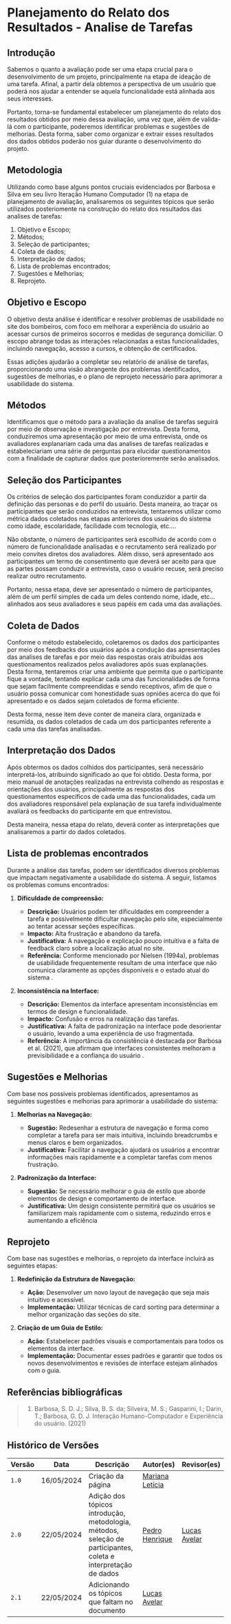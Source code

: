 # Planejamento do Relato dos Resultados - Analise de Tarefas

## Introdução 
Sabemos o quanto a avaliação pode ser uma etapa crucial para o desenvolvimento de um projeto, principalmente na etapa de ideação de uma tarefa. Afinal, a partir dela obtemos a perspectiva de um usuário que poderá nos ajudar a entender se aquela funcionalidade está alinhada aos seus interesses.

Portanto, torna-se fundamental estabelecer um planejamento do relato dos resultados obtidos por meio dessa avaliação, uma vez que, além de valida-lá com o participante, poderemos identificar problemas e sugestões de melhorias. Desta forma, saber como organizar e extrair esses resultados dos dados obtidos poderão nos guiar durante o desenvolvimento do projeto. 

## Metodologia 
Utilizando como base alguns pontos cruciais evidenciados por Barbosa e Silva  em seu livro Iteração Humano Computador (1) na etapa de planejamento de avaliação, analisaremos os seguintes tópicos que serão utilizados posteriomente na construção do relato dos resultados das analises de tarefas: 

1. Objetivo e Escopo;
2. Métodos;
3. Seleção de participantes;
4. Coleta de dados;
5. Interpretação de dados;
6. Lista de problemas encontrados;
7. Sugestões e Melhorias;
8. Reprojeto.

## Objetivo e Escopo 
O objetivo desta análise é identificar e resolver problemas de usabilidade no site dos bombeiros, com foco em melhorar a experiência do usuário ao acessar cursos de primeiros socorros e medidas de segurança domiciliar. O escopo abrange todas as interações relacionadas a estas funcionalidades, incluindo navegação, acesso a cursos, e obtenção de certificados.

Essas adições ajudarão a completar seu relatório de análise de tarefas, proporcionando uma visão abrangente dos problemas identificados, sugestões de melhorias, e o plano de reprojeto necessário para aprimorar a usabilidade do sistema.

## Métodos 
Identificamos que o método para a avaliação da analise de tarefas seguirá por meio de observação e investigação por entrevista. Desta forma, conduziremos uma apresentação por meio de uma entrevista, onde os avaliadores explanariam cada uma das analises de tarefas realizadas e estabeleciariam uma série de perguntas para elucidar questionamentos com a finalidade de capturar dados que posterioremente serão analisados. 

## Seleção dos Participantes 
Os critérios de seleção dos participantes foram conduzidor a partir da definição das personas e do perfil do usuário. Desta maneira, ao traçar os participantes que serão conduzidos na entrevista, tentaremos utilizar como métrica dados coletados nas etapas anteriores dos usuários do sistema como idade, escolaridade, facilidade com tecnologia, etc.... 

Não obstante, o número de participantes será escolhido de acordo com o número de funcionalidade analisadas e o recrutamento será realizado por meio convites diretos dos avaliadores. Além disso, será apresentado aos participantes um termo de consentimento que deverá ser aceito para que as partes possam conduzir a entrevista, caso o usuário recuse, será preciso realizar outro recrutamento. 

Portanto, nessa etapa, deve ser apresentado o número de participantes, além de um perfil simples de cada um deles contendo nome, idade, etc... alinhados aos seus avaliadores e seus papéis em cada uma das avaliações.

## Coleta de Dados 
Conforme o método estabelecido, coletaremos os dados dos participantes por meio dos feedbacks dos usuários após a condução das apresentações das analises de tarefas e por meio das respostas orais atribuídas aos questionamentos realizados pelos avaliadores após suas explanações. Desta forma, tentaremos criar uma ambiente que permita que o participante fique a vontade, tentando explicar cada uma das funcionalidades de forma que sejam facilmente compreendidas e sendo receptivos, afim de que o usuário possa comunicar com honestidade suas opniões acerca do que foi apresentado e os dados sejam coletados de forma eficiente. 

Desta forma, nesse item deve conter de maneira clara, organizada e resumida, os dados coletados de cada um dos participantes referente a cada uma das tarefas analisadas.

## Interpretação dos Dados 
Após obtermos os dados colhidos dos participantes, será necessário interpretá-los, atribuindo significado ao que foi obtido. Desta forma, por meio manual de anotações realizadas na entrevista colhendo as respostas e orientações dos usuários, principalmente as respostas dos questionamentos específicos de cada uma das funcionalidades, cada um dos avaliadores responsável pela explanação de sua tarefa individualmente avaliará os feedbacks do participante em que entrevistou. 

Desta maneira, nessa etapa do relato, deverá conter as interpretações que analisaremos a partir do dados coletados. 

## Lista de problemas encontrados
Durante a análise das tarefas, podem ser identificados diversos problemas que impactam negativamente a usabilidade do sistema. A seguir, listamos os problemas comuns encontrados:

1. **Dificuldade de compreensão:**
   - **Descrição:** Usuários podem ter dificuldades em compreender a tarefa e possivelmente dificultar navegação pelo site, especialmente ao tentar acessar seções específicas.
   - **Impacto:** Alta frustração e abandono da tarefa.
   - **Justificativa:** A navegação e explicação pouco intuitiva e a falta de feedback claro sobre a localização atual no site.
   - **Referência:** Conforme mencionado por Nielsen (1994a), problemas de usabilidade frequentemente resultam de uma interface que não comunica claramente as opções disponíveis e o estado atual do sistema .

2. **Inconsistência na Interface:**
   - **Descrição:** Elementos da interface apresentam inconsistências em termos de design e funcionalidade.
   - **Impacto:** Confusão e erros na realização das tarefas.
   - **Justificativa:** A falta de padronização na interface pode desorientar o usuário, levando a uma experiência de uso fragmentada.
   - **Referência:** A importância da consistência é destacada por Barbosa et al. (2021), que afirmam que interfaces consistentes melhoram a previsibilidade e a confiança do usuário .

## Sugestões e Melhorias
Com base nos possiveis problemas identificados, apresentamos as seguintes sugestões e melhorias para aprimorar a usabilidade do sistema:

1. **Melhorias na Navegação:**
   - **Sugestão:** Redesenhar a estrutura de navegação e forma como completar a tarefa para ser mais intuitiva, incluindo breadcrumbs e menus claros e bem organizados.
   - **Justificativa:** Facilitar a navegação ajudará os usuários a encontrar informações mais rapidamente e a completar tarefas com menos frustração.

2. **Padronização da Interface:**
   - **Sugestão:** Se necessário melhorar o guia de estilo que aborde elementos de design e comportamento de interface.
   - **Justificativa:** Um design consistente permitirá que os usuários se familiarizem mais rapidamente com o sistema, reduzindo erros e aumentando a eficiência

## Reprojeto
Com base nas sugestões e melhorias, o reprojeto da interface incluirá as seguintes etapas:

1. **Redefinição da Estrutura de Navegação:**
   - **Ação:** Desenvolver um novo layout de navegação que seja mais intuitivo e acessível.
   - **Implementação:** Utilizar técnicas de card sorting para determinar a melhor organização das seções do site.

2. **Criação de um Guia de Estilo:**
   - **Ação:** Estabelecer padrões visuais e comportamentais para todos os elementos da interface.
   - **Implementação:** Documentar esses padrões e garantir que todos os novos desenvolvimentos e revisões de interface estejam alinhados com o guia.

## Referências bibliográficas
> 1. Barbosa, S. D. J.; Silva, B. S. da; Silveira, M. S.; Gasparini, I.; Darin, T.; Barbosa, G. D. J. Interação Humano-Computador e Experiência do usuário. (2021)


## Histórico de Versões

| Versão |    Data    | Descrição                                 | Autor(es)                                       | Revisor(es)                                    |
| ------ | :--------: | ----------------------------------------- | ----------------------------------------------- | ---------------------------------------------- |
| `1.0`   | 16/05/2024 | Criação da página                         | [Mariana Letícia](https://github.com/Marianannn) |     |
| `2.0`   | 22/05/2024 | Adição dos tópicos introdução, metodologia, métodos, seleção de participantes, coleta e interpretação de dados | [Pedro Henrique](https://github.com/PedroHhenriq) |  [Lucas Avelar](https://github.com/LucasAvelar2711)  |
| `2.1`   | 22/05/2024 | Adicionando os tópicos que faltam no documento  | [Lucas Avelar](https://github.com/LucasAvelar2711) |     |